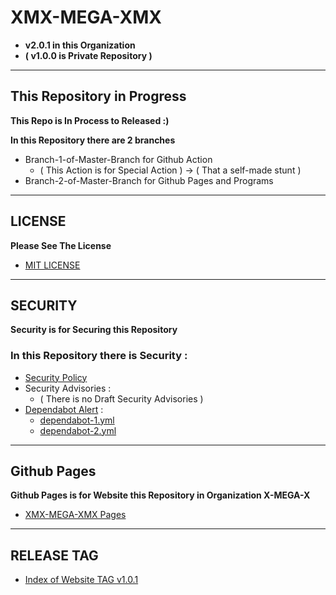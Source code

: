 # XMX-MEGA-XMX
- **v2.0.1 in this Organization**
- **( v1.0.0 is Private Repository )**



******************************

## This Repository in Progress

**This Repo is In Process to Released :)**

**In this Repository there are 2 branches**
- Branch-1-of-Master-Branch for Github Action
  + ( This Action is for Special Action )
      -> ( That a self-made stunt )
- Branch-2-of-Master-Branch for Github Pages and Programs

******************************

## LICENSE

**Please See The License**
- [MIT LICENSE](https://github.com/X-MEGA-X/XMX-MEGA-XMX/blob/master/LICENSE)

******************************

## SECURITY

**Security is for Securing this Repository**

### In this Repository there is Security : 

- [Security Policy](https://github.com/X-MEGA-X/XMX-MEGA-XMX/blob/master/SECURITY.md)
- Security Advisories : 
  + ( There is no Draft Security Advisories )
- [Dependabot Alert](https://github.com/X-MEGA-X/XMX-MEGA-XMX/tree/master/.github/dependency%20graph) : 
  + [dependabot-1.yml](https://github.com/X-MEGA-X/XMX-MEGA-XMX/blob/master/.github/dependency%20graph/dependabot-1.yml)
  + [dependabot-2.yml](https://github.com/X-MEGA-X/XMX-MEGA-XMX/blob/master/.github/dependency%20graph/dependabot-2.yml)

******************************

## Github Pages

**Github Pages is for Website this Repository in Organization X-MEGA-X**
- [XMX-MEGA-XMX Pages](https://x-mega-x.github.io/XMX-MEGA-XMX/)

****************************** 

## RELEASE TAG

- [Index of Website TAG v1.0.1](https://github.com/X-MEGA-X/XMX-MEGA-XMX/releases/tag/v1.0.1)

